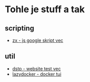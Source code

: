 # Tohle je stuff a tak

## scripting

- [zx - js google skript vec](https://github.com/google/zx)

## util

- [dstp - website test vec](https://github.com/ycd/dstp)
- [lazydocker - docker tui](https://github.com/jesseduffield/lazydocker)
